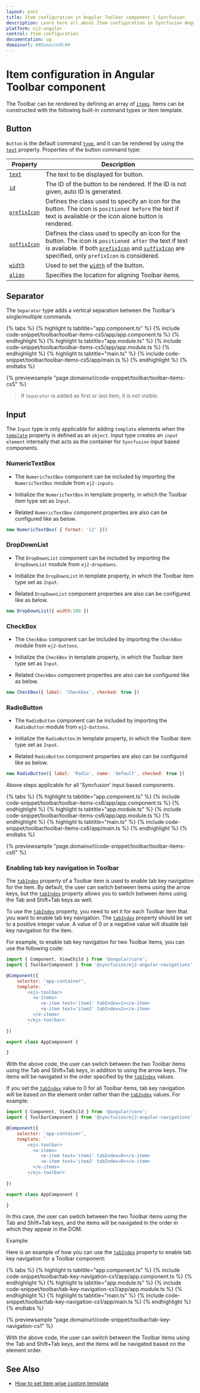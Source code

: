 ```yaml
---
layout: post
title: Item configuration in Angular Toolbar component | Syncfusion
description: Learn here all about Item configuration in Syncfusion Angular Toolbar component of Syncfusion Essential JS 2 and more.
platform: ej2-angular
control: Item configuration 
documentation: ug
domainurl: ##DomainURL##
---
```


# Item configuration in Angular Toolbar component

The Toolbar can be rendered by defining an array of [`items`](https://ej2.syncfusion.com/angular/documentation/api/toolbar#items). Items can be constructed with the following built-in command types or item template.

## Button

`Button` is the default command [`type`](https://ej2.syncfusion.com/angular/documentation/api/toolbar/item#type), and it can be rendered by using the [`text`](https://ej2.syncfusion.com/angular/documentation/api/toolbar/item#text) property.
Properties of the button command type:

  Property   | Description
------------ | -------------
  [`text`](https://ej2.syncfusion.com/angular/documentation/api/toolbar/item#text) | The text to be displayed for button.
 [`id`](https://ej2.syncfusion.com/angular/documentation/api/toolbar/item#id) | The ID of the button to be rendered. If the ID is not given, auto ID is generated.
  [`prefixIcon`](https://ej2.syncfusion.com/angular/documentation/api/toolbar/item#prefixicon) | Defines the class used to specify an icon for the button. The icon is `positioned before` the text if text is available or the icon alone button is rendered.
[`suffixIcon`](https://ej2.syncfusion.com/angular/documentation/api/toolbar/item#suffixicon) | Defines the class used to specify an icon for the button. The icon is `positioned after` the text if text is available. If both [`prefixIcon`](https://ej2.syncfusion.com/angular/documentation/api/toolbar/item#prefixicon) and [`suffixIcon`](https://ej2.syncfusion.com/angular/documentation/api/toolbar/item#suffixicon) are specified, only `prefixIcon` is considered.
  [`width`](https://ej2.syncfusion.com/angular/documentation/api/toolbar/item#width) | Used to set the [`width`](https://ej2.syncfusion.com/angular/documentation/api/toolbar/item#width) of the button.
  [`align`](https://ej2.syncfusion.com/angular/documentation/api/toolbar/item#align) | Specifies the location for aligning Toolbar items.

## Separator

The `Separator` type adds a vertical separation between the Toolbar's single/multiple commands.

{% tabs %}
{% highlight ts tabtitle="app.component.ts" %}
{% include code-snippet/toolbar/toolbar-items-cs5/app/app.component.ts %}
{% endhighlight %}
{% highlight ts tabtitle="app.module.ts" %}
{% include code-snippet/toolbar/toolbar-items-cs5/app/app.module.ts %}
{% endhighlight %}
{% highlight ts tabtitle="main.ts" %}
{% include code-snippet/toolbar/toolbar-items-cs5/app/main.ts %}
{% endhighlight %}
{% endtabs %}
  
{% previewsample "page.domainurl/code-snippet/toolbar/toolbar-items-cs5" %}

> If `Separator` is added as first or last item, it is not visible.

## Input

The `Input` type is only applicable for adding `template` elements when the [`template`](https://ej2.syncfusion.com/angular/documentation/api/toolbar/item#template) property is defined as an `object`.
Input type creates an `input element` internally that acts as the container for `Syncfusion` input based components.

### NumericTextBox

* The `NumericTextBox` component can be included by importing the `NumericTextBox` module from `ej2-inputs`.

* Initialize the `NumericTextBox` in template property, in which the Toolbar item type set as `Input`.

* Related `NumericTextBox` component properties are also can be configured like as below.

```javascript
new NumericTextBox( { format: 'c2' }))
```

### DropDownList

* The `DropDownList` component can be included by importing the `DropDownList` module from `ej2-dropdowns`.

* Initialize the `DropDownList` in template property, in which the Toolbar item type set as `Input`.

* Related `DropDownList` component properties are also can be configured like as below.

```javascript
new DropDownList({ width:100 })
```

### CheckBox

* The `CheckBox` component can be included by importing the `CheckBox` module from `ej2-buttons`.

* Initialize the `CheckBox` in template property, in which the Toolbar item type set as `Input`.

* Related `CheckBox` component properties are also can be configured like as below.

```javascript
new CheckBox({ label: 'Checkbox', checked: true })
```

### RadioButton

* The `RadioButton` component can be included by importing the `RadioButton` module from `ej2-buttons`.

* Initialize the `RadioButton` in template property, in which the Toolbar item type set as `Input`.

* Related `RadioButton` component properties are also can be configured like as below.

```javascript
new RadioButton({ label: 'Radio', name: 'default', checked: true })
```

Above steps applicable for all 'Syncfusion' input based components.

{% tabs %}
{% highlight ts tabtitle="app.component.ts" %}
{% include code-snippet/toolbar/toolbar-items-cs6/app/app.component.ts %}
{% endhighlight %}
{% highlight ts tabtitle="app.module.ts" %}
{% include code-snippet/toolbar/toolbar-items-cs6/app/app.module.ts %}
{% endhighlight %}
{% highlight ts tabtitle="main.ts" %}
{% include code-snippet/toolbar/toolbar-items-cs6/app/main.ts %}
{% endhighlight %}
{% endtabs %}
  
{% previewsample "page.domainurl/code-snippet/toolbar/toolbar-items-cs6" %}

### Enabling tab key navigation in Toolbar

The [`tabIndex`](../api/toolbar/item/#tabindex) property of a Toolbar item is used to enable tab key navigation for the item. By default, the user can switch between items using the arrow keys, but the [`tabIndex`](../api/toolbar/item/#tabindex) property allows you to switch between items using the Tab and Shift+Tab keys as well.

To use the [`tabIndex`](../api/toolbar/item/#tabindex) property, you need to set it for each Toolbar item that you want to enable tab key navigation. The [`tabIndex`](../api/toolbar/item/#tabindex) property should be set to a positive integer value. A value of 0 or a negative value will disable tab key navigation for the item.

For example, to enable tab key navigation for two Toolbar items, you can use the following code:

```javascript
import { Component, ViewChild } from '@angular/core';
import { ToolbarComponent } from '@syncfusion/ej2-angular-navigations';

@Component({
    selector: 'app-container',
    template: `
        <ejs-toolbar>
          <e-items>
             <e-item text='item1' tabIndex=1></e-item>
             <e-item text='item2' tabIndex=2></e-item>
          </e-items>
        </ejs-toolbar>
        `
})

export class AppComponent {

}
```

With the above code, the user can switch between the two Toolbar items using the Tab and Shift+Tab keys, in addition to using the arrow keys. The items will be navigated in the order specified by the [`tabIndex`](../api/toolbar/item/#tabindex) values.

If you set the [`tabIndex`](../api/toolbar/item/#tabindex) value to 0 for all Toolbar items, tab key navigation will be based on the element order rather than the [`tabIndex`](../api/toolbar/item/#tabindex) values. For example:

```javascript
import { Component, ViewChild } from '@angular/core';
import { ToolbarComponent } from '@syncfusion/ej2-angular-navigations';

@Component({
    selector: 'app-container',
    template: `
        <ejs-toolbar>
          <e-items>
             <e-item text='item1' tabIndex=0></e-item>
             <e-item text='item2' tabIndex=0></e-item>
          </e-items>
        </ejs-toolbar>
        `
})

export class AppComponent {

}
```

In this case, the user can switch between the two Toolbar items using the Tab and Shift+Tab keys, and the items will be navigated in the order in which they appear in the DOM.

Example:

Here is an example of how you can use the [`tabIndex`](../api/toolbar/item/#tabindex) property to enable tab key navigation for a Toolbar component:

{% tabs %}
{% highlight ts tabtitle="app.component.ts" %}
{% include code-snippet/toolbar/tab-key-navigation-cs1/app/app.component.ts %}
{% endhighlight %}
{% highlight ts tabtitle="app.module.ts" %}
{% include code-snippet/toolbar/tab-key-navigation-cs1/app/app.module.ts %}
{% endhighlight %}
{% highlight ts tabtitle="main.ts" %}
{% include code-snippet/toolbar/tab-key-navigation-cs1/app/main.ts %}
{% endhighlight %}
{% endtabs %}
  
{% previewsample "page.domainurl/code-snippet/toolbar/tab-key-navigation-cs1" %}

With the above code, the user can switch between the Toolbar items using the Tab and Shift+Tab keys, and the items will be navigated based on the element order.

## See Also

* [How to set item wise custom template](./how-to/set-item-wise-custom-template/)